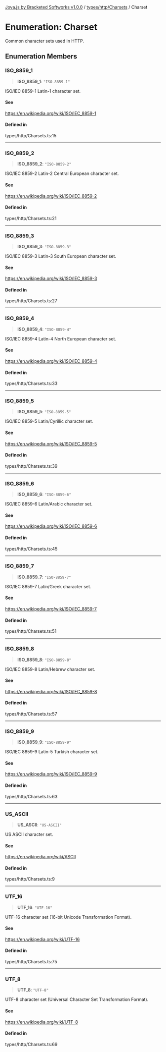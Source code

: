 [Jova.js by Bracketed Softworks v1.0.0](../wiki/modules) / [types/http/Charsets](../wiki/types.http.Charsets) / Charset

# Enumeration: Charset

Common character sets used in HTTP.

## Enumeration Members

### ISO\_8859\_1

> **ISO\_8859\_1**: `"ISO-8859-1"`

ISO/IEC 8859-1 Latin-1 character set.

#### See

https://en.wikipedia.org/wiki/ISO/IEC_8859-1

#### Defined in

types/http/Charsets.ts:15

***

### ISO\_8859\_2

> **ISO\_8859\_2**: `"ISO-8859-2"`

ISO/IEC 8859-2 Latin-2 Central European character set.

#### See

https://en.wikipedia.org/wiki/ISO/IEC_8859-2

#### Defined in

types/http/Charsets.ts:21

***

### ISO\_8859\_3

> **ISO\_8859\_3**: `"ISO-8859-3"`

ISO/IEC 8859-3 Latin-3 South European character set.

#### See

https://en.wikipedia.org/wiki/ISO/IEC_8859-3

#### Defined in

types/http/Charsets.ts:27

***

### ISO\_8859\_4

> **ISO\_8859\_4**: `"ISO-8859-4"`

ISO/IEC 8859-4 Latin-4 North European character set.

#### See

https://en.wikipedia.org/wiki/ISO/IEC_8859-4

#### Defined in

types/http/Charsets.ts:33

***

### ISO\_8859\_5

> **ISO\_8859\_5**: `"ISO-8859-5"`

ISO/IEC 8859-5 Latin/Cyrillic character set.

#### See

https://en.wikipedia.org/wiki/ISO/IEC_8859-5

#### Defined in

types/http/Charsets.ts:39

***

### ISO\_8859\_6

> **ISO\_8859\_6**: `"ISO-8859-6"`

ISO/IEC 8859-6 Latin/Arabic character set.

#### See

https://en.wikipedia.org/wiki/ISO/IEC_8859-6

#### Defined in

types/http/Charsets.ts:45

***

### ISO\_8859\_7

> **ISO\_8859\_7**: `"ISO-8859-7"`

ISO/IEC 8859-7 Latin/Greek character set.

#### See

https://en.wikipedia.org/wiki/ISO/IEC_8859-7

#### Defined in

types/http/Charsets.ts:51

***

### ISO\_8859\_8

> **ISO\_8859\_8**: `"ISO-8859-8"`

ISO/IEC 8859-8 Latin/Hebrew character set.

#### See

https://en.wikipedia.org/wiki/ISO/IEC_8859-8

#### Defined in

types/http/Charsets.ts:57

***

### ISO\_8859\_9

> **ISO\_8859\_9**: `"ISO-8859-9"`

ISO/IEC 8859-9 Latin-5 Turkish character set.

#### See

https://en.wikipedia.org/wiki/ISO/IEC_8859-9

#### Defined in

types/http/Charsets.ts:63

***

### US\_ASCII

> **US\_ASCII**: `"US-ASCII"`

US ASCII character set.

#### See

https://en.wikipedia.org/wiki/ASCII

#### Defined in

types/http/Charsets.ts:9

***

### UTF\_16

> **UTF\_16**: `"UTF-16"`

UTF-16 character set (16-bit Unicode Transformation Format).

#### See

https://en.wikipedia.org/wiki/UTF-16

#### Defined in

types/http/Charsets.ts:75

***

### UTF\_8

> **UTF\_8**: `"UTF-8"`

UTF-8 character set (Universal Character Set Transformation Format).

#### See

https://en.wikipedia.org/wiki/UTF-8

#### Defined in

types/http/Charsets.ts:69
